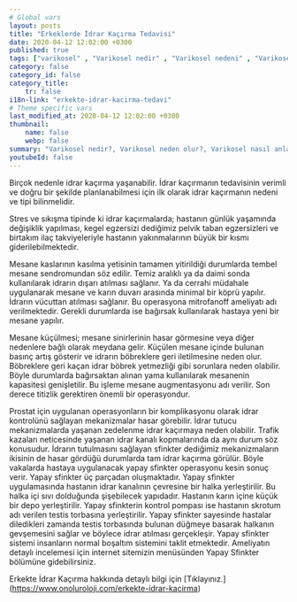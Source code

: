 ```yaml
---
# Global vars
layout: posts
title: "Erkeklerde İdrar Kaçırma Tedavisi"
date: 2020-04-12 12:02:00 +0300
published: true
tags: ["varikosel" , "Varikosel nedir" , "Varikosel nedeni" , "Varikosel nasıl olur" , "varikosel nasıl görünür" , "varikosel oluşumu", "Varikosel teşhis" , "varikosel belirti" , "Varikosel ameliyatı ne zaman" , "Varikosel ameliyatı nedir" , "Varikosel ameliyatı nasıl yapılır" , "Varikosel tedavi" , "varikosel çözümü" , "varikosel ameliyatı" , "varikosel kısırlığı" , "sperm sayısı tedavi" , "sperm sayısı arttırma" ]
category: false
category_id: false
category_title:
    tr: false
i18n-link: "erkekte-idrar-kacirma-tedavi"
# Theme specific vars
last_modified_at: 2020-04-12 12:02:00 +0300
thumbnail:
    name: false
    webp: false
summary: "Varikosel nedir?, Varikosel neden olur?, Varikosel nasıl anlaşılır?, Varikosel teşhisi? , Varikosel ne zaman ameliyat edilmeli? , Varikosel ameliyatı nedir?,  Varikosel ameliyatı nasıl yapılır?, Varikosel tedavisi?"
youtubeId: false
---
```






Birçok nedenle idrar kaçırma yaşanabilir. İdrar kaçırmanın tedavisinin verimli ve doğru bir şekilde planlanabilmesi için ilk olarak idrar kaçırmanın nedeni ve tipi bilinmelidir.

Stres ve sıkışma tipinde ki idrar kaçırmalarda; hastanın günlük yaşamında değişiklik yapılması, kegel egzersizi dediğimiz pelvik taban egzersizleri ve birtakım ilaç takviyeleriyle hastanın yakınmalarının büyük bir kısmı giderilebilmektedir.

Mesane kaslarının kasılma yetisinin tamamen yitirildiği durumlarda tembel mesane sendromundan söz edilir. Temiz aralıklı ya da daimi sonda kullanılarak idrarın dışarı atılması sağlanır. Ya da cerrahi müdahale uygulanarak mesane ve karın duvarı arasında minimal bir köprü yapılır. İdrarın vücuttan atılması sağlanır. Bu operasyona mitrofanoff ameliyatı adı verilmektedir. Gerekli durumlarda ise bağırsak kullanılarak hastaya yeni bir mesane yapılır.

Mesane küçülmesi; mesane sinirlerinin hasar görmesine veya diğer nedenlere bağlı olarak meydana gelir. Küçülen mesane içinde bulunan basınç artış gösterir ve idrarın böbreklere geri iletilmesine neden olur. Böbreklere geri kaçan idrar böbrek yetmezliği gibi sorunlara neden olabilir. Böyle durumlarda bağırsaktan alınan yama kullanılarak mesanenin kapasitesi genişletilir. Bu işleme mesane augmentasyonu adı verilir. Son derece titizlik gerektiren önemli bir operasyondur.

Prostat için uygulanan operasyonların bir komplikasyonu olarak idrar kontrolünü sağlayan mekanizmalar hasar görebilir. İdrar tutucu mekanizmalarda yaşanan zedelenme idrar kaçırmaya neden olabilir. Trafik kazaları neticesinde yaşanan idrar kanalı kopmalarında da aynı durum söz konusudur. İdrarın tutulmasını sağlayan sfinkter dediğimiz mekanizmaların ikisinin de hasar gördüğü durumlarda tam idrar kaçırma görülür. Böyle vakalarda hastaya uygulanacak yapay sfinkter operasyonu kesin sonuç verir. Yapay sfinkter üç parçadan oluşmaktadır. Yapay sfinkter uygulamasında hastanın idrar kanalının çevresine bir halka yerleştirilir. Bu halka içi sıvı dolduğunda şişebilecek yapıdadır. Hastanın karın içine küçük bir depo yerleştirilir. Yapay sfinkterin kontrol pompası ise hastanın skrotum adı verilen testis torbasına yerleştirilir. Yapay sfinkter sayesinde hastalar diledikleri zamanda testis torbasında bulunan düğmeye basarak halkanın gevşemesini sağlar ve böylece idrar atılması gerçekleşir. Yapay sfinkter sistemi insanların normal boşaltım sistemini taklit etmektedir. Ameliyatın detaylı incelemesi için internet sitemizin menüsünden Yapay Sfinkter bölümüne gidebilirsiniz.


Erkekte İdrar Kaçırma hakkında detaylı bilgi için [Tıklayınız.] (https://www.onoluroloji.com/erkekte-idrar-kacirma)
